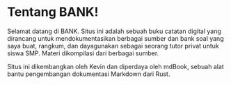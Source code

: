# Tentang BANK!

Selamat datang di BANK. Situs ini adalah sebuah buku catatan digital yang dirancang untuk mendokumentasikan berbagai sumber dan bank soal yang saya buat, rangkum, dan dayagunakan sebagai seorang tutor privat untuk siswa SMP. Materi dikompilasi dari berbagai sumber.

Situs ini dikembangkan oleh Kevin dan diperdaya oleh mdBook, sebuah alat bantu pengembangan dokumentasi Markdown dari Rust. 
